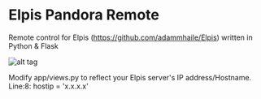 # Elpis Pandora Remote

Remote control for Elpis (https://github.com/adammhaile/Elpis) written in Python & Flask

![alt tag](https://raw.githubusercontent.com/Conman1136/Elpis-Pandora-Remote/master/FlaskElpisScreen.png)

Modify app/views.py to reflect your Elpis server's IP address/Hostname.  Line:8: hostip = 'x.x.x.x'
